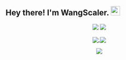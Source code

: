 <h2> Hey there! I'm WangScaler. <img src="https://github.com/souvikguria98/souvikguria98/blob/master/Hi.gif" width="25"></h2>

<p align = "center">
  <img src = "https://github-readme-stats.vercel.app/api?username=yuexiaoliang&count_private=true&show_icons=true&theme=tokyonight&line_height=37">
  <img src = "https://github-readme-stats.vercel.app/api/top-langs/?username=yuexiaoliang&theme=tokyonight">
</p>

<p align = "center">
<a href="https://github.com/yuexiaoliang/docs">
  <img align="center" src="https://github-readme-stats.vercel.app/api/pin/?username=yuexiaoliang&repo=docs&theme=tokyonight" />
</a>
<a href="https://github.com/yuexiaoliang/vue3-init">
  <img align="center" src="https://github-readme-stats.vercel.app/api/pin/?username=yuexiaoliang&repo=vue3-init&theme=tokyonight" />
</a>
</p>
<p align = "center">
 <img src="https://activity-graph.herokuapp.com/graph?username=yuexiaoliang&theme=redical">
</p>


